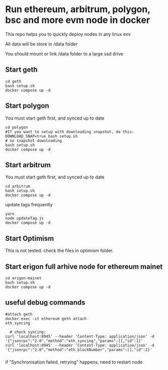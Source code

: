 # Run ethereum, arbitrum, polygon, bsc and more evm node in docker

This repo helps you to quickly deploy nodes in any linux env

All data will be store in /data folder

You should mount or link /data folder to a large ssd drive

## Start geth
```
cd geth
bash setup.sh
docker compose up -d
```

## Start polygon
You must start geth first, and synced up to date

```
cd polygon
#If you want to setup with downloading snapshot, do this:
DOWNLOAD_SNAP=true bash setup.sh
# no snapshot downloading
bash setup.sh
docker compose up -d
```

## Start arbitrum
You must start geth first, and synced up to date
```
cd arbitrum
bash setup.sh
docker compose up -d
```
update tags frequently
```
yarn
node updateTag.js
docker compose up -d
```


## Start Optimism
This is not tested.
check the files in optimism folder.


## Start erigon full arhive node for ethereum mainet
```
cd erigon-mainet
bash setup.sh
docker compose up -d
```


## useful debug commands
```
#attach geth
docker exec -it ethereum geth attach
eth.syncing

```


```
  # check syncing:
curl 'localhost:8945' --header 'Content-Type: application/json' -d '{"jsonrpc":"2.0","method":"eth_syncing","params":[],"id":1}'
curl 'localhost:8945' --header 'Content-Type: application/json' -d '{"jsonrpc":"2.0","method":"eth_blockNumber","params":[],"id":2}'
```

###
if "Synchronisation failed, retrying" happens, need to restart node

